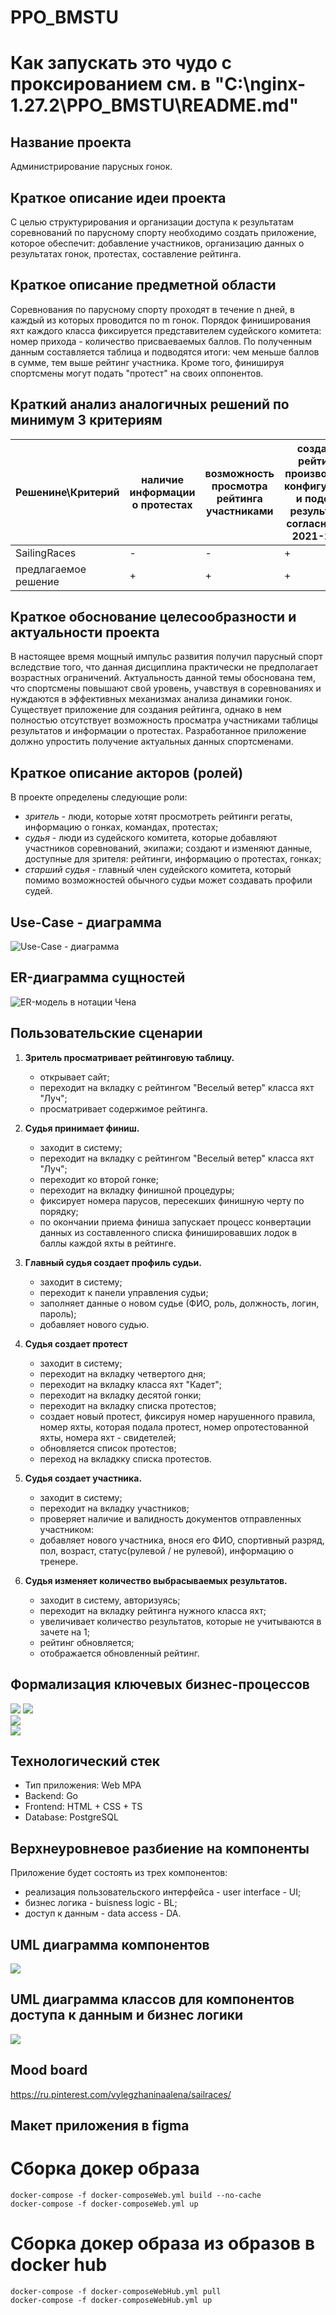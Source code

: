 # PPO_BMSTU

# Как запускать это чудо с проксированием см. в "C:\nginx-1.27.2\PPO_BMSTU\README.md" 


## Название проекта

Администрирование парусных гонок.

## Краткое описание идеи проекта

С целью структурирования и организации доступа к результатам соревнований по парусному спорту необходимо создать приложение, которое обеспечит: добавление участников, организацию данных о результатах гонок, протестах, составление рейтинга.

## Краткое описание предметной области

Соревнования по парусному спорту проходят в течение n дней, в каждый из которых проводится по m гонок. Порядок финиширования яхт каждого класса фиксируется представителем судейского комитета: номер прихода - количество присваеваемых баллов. По полученным данным составляется таблица и подводятся итоги: чем меньше баллов в сумме, тем выше рейтинг участника. Кроме того, финишируя спортсмены могут подать "протест" на своих оппонентов.

## Краткий анализ аналогичных решений по минимум 3 критериям

|Решенине\Критерий| наличие информации о протестах | возможность просмотра рейтинга участниками | создание рейтинга произвольной конфигурации и подсчет результатов согласно ППГ 2021-2024 | гонки с пересадкой, флотов, крейсерские |
|-|--------|--------|--------|--------|
| SailingRaces | - | - | + | + |
| предлагаемое решение | + | + | + | - |

## Краткое обоснование целесообразности и актуальности проекта

В настоящее время мощный импульс развития получил парусный спорт вследствие того, что данная дисциплина практически не предполагает возрастных ограничений. Актуальность данной темы обоснована тем, что спортсмены повышают свой уровень, учавствуя в соревнованиях и нуждаются в эффективных механизмах анализа динамики гонок. Существует приложение для создания рейтинга, однако в нем полностью отсутствует возможность просматра участниками таблицы результатов и информации о протестах. Разработанное приложение должно упростить получение актуальных данных спортсменами.

## Краткое описание акторов (ролей)

В проекте определены следующие роли:

- _зритель_ - люди, которые хотят просмотреть рейтинги регаты, информацию о гонках, командах, протестах;
- _судья_ - люди из судейского комитета, которые добавляют участников соревнований, экипажи; создают и изменяют данные, доступные для зрителя: рейтинги, информацию о протестах, гонках;
- _старший судья_ - главный член судейского комитета, который помимо возможностей обычного судьи может создавать профили судей.

## Use-Case - диаграмма

![Use-Case - диаграмма](schemes/Use-Case.svg)  

## ER-диаграмма сущностей

![ER-модель в нотации Чена](schemes/ER.svg)  

## Пользовательские сценарии

1. **Зритель просматривает рейтинговую таблицу.**
   - открывает сайт;
   - переходит на вкладку с рейтингом "Веселый ветер" класса яхт "Луч";
   - просматривает содержимое рейтинга. 

2. **Судья принимает финиш.**
   - заходит в систему;
   - переходит на вкладку с рейтингом "Веселый ветер" класса яхт "Луч";
   - переходит ко второй гонке;
   - переходит на вкладку финишной процедуры;
   - фиксирует номера парусов, пересекших финишную черту по порядку;
   - по окончании приема финиша запускает процесс конвертации данных из составленного списка финишировавших лодок в баллы каждой яхты в рейтинге.

3. **Главный судья создает профиль судьи.**
    - заходит в систему;
    - переходит к панели управления судьи;
    - заполняет данные о новом судье (ФИО, роль, должность, логин, пароль);
    - добавляет нового судью.

4. **Судья создает протест**
   - заходит в систему;
   - переходит на вкладку четвертого дня;
   - переходит на вкладку класса яхт "Кадет";
   - переходит на вкладку десятой гонки; 
   - переходит на вкладку списка протестов;
   - создает новый протест, фиксируя номер нарушенного правила, номер яхты, которая подала протест, номер опротестованной яхты, номера яхт - свидетелей;
   - обновляется список протестов;
   - переход на вкладкку списка протестов.

5. **Судья создает участника.**
   - заходит в систему;
   - переходит на вкладку участников;
   - проверяет наличие и валидность документов отправленных участником: 
   - добавляет нового участника, внося его ФИО, спортивный разряд, пол, возраст, статус(рулевой / не рулевой), информацию о тренере. 

6. **Судья изменяет количество выбрасываемых результатов.**
   - заходит в систему, авторизуясь;
   - переходит на вкладку рейтинга нужного класса яхт;
   - увеличивает количество результатов, которые не учитываются в зачете на 1;
   - рейтинг обновляется;
   - отображается обновленный рейтинг.

## Формализация ключевых бизнес-процессов

![](schemes/BPMN1.svg) 
![](schemes/BPMN2.svg)  
![](schemes/BPMN3.svg)  
![](schemes/BPMN4.svg)  

## Технологический стек

- Тип приложения: Web MPA
- Backend: Go
- Frontend: HTML + CSS + TS
- Database: PostgreSQL

## Верхнеуровневое разбиение на компоненты

Приложение будет состоять из трех компонентов:
- реализация пользовательского интерфейса - user interface - UI;
- бизнес логика - buisness logic - BL;
- доступ к данным - data access - DA.

## UML диаграмма компонентов
![](schemes/UML_COMP.svg)  

## UML диаграмма классов для компонентов доступа к данным и бизнес логики
![](schemes/UML_BL_DA.svg)  

## Mood board

https://ru.pinterest.com/vylegzhaninaalena/sailraces/

## Макет приложения в figma

# Сборка докер образа
```
docker-compose -f docker-composeWeb.yml build --no-cache  
docker-compose -f docker-composeWeb.yml up  
```

# Сборка докер образа из образов в docker hub
```
docker-compose -f docker-composeWebHub.yml pull  
docker-compose -f docker-composeWebHub.yml up  
```

